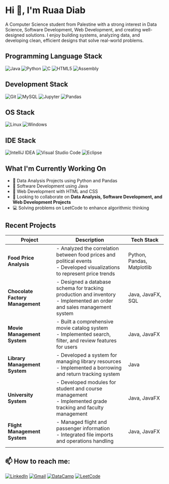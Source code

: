 # Hi 👋, I'm Ruaa Diab

A Computer Science student from Palestine with a strong interest in Data Science, Software Development, Web Development, and creating well-designed solutions. I enjoy building systems, analyzing data, and developing clean, efficient designs that solve real-world problems.
## Programming Language Stack
![Java](https://img.shields.io/badge/Java-ED8B00?style=for-the-badge&logo=openjdk&logoColor=white)
![Python](https://img.shields.io/badge/Python-3776AB?style=for-the-badge&logo=python&logoColor=white)
![C](https://img.shields.io/badge/C-00599C?style=for-the-badge&logo=c&logoColor=white)
![HTML5](https://img.shields.io/badge/HTML5-E34F26?style=for-the-badge&logo=html5&logoColor=white)
![Assembly](https://img.shields.io/badge/Assembly-654FF0?style=for-the-badge&logo=assembly&logoColor=white)

## Development Stack
![Git](https://img.shields.io/badge/GIT-E44C30?style=for-the-badge&logo=git&logoColor=white)
![MySQL](https://img.shields.io/badge/MySQL-005C84?style=for-the-badge&logo=mysql&logoColor=white)
![Jupyter](https://img.shields.io/badge/Jupyter-F37626.svg?&style=for-the-badge&logo=Jupyter&logoColor=white)
![Pandas](https://img.shields.io/badge/Pandas-2C2D72?style=for-the-badge&logo=pandas&logoColor=white)

## OS Stack
![Linux](https://img.shields.io/badge/Linux-FCC624?style=for-the-badge&logo=linux&logoColor=black)
![Windows](https://img.shields.io/badge/Windows-0078D6?style=for-the-badge&logo=windows&logoColor=white)

## IDE Stack
![IntelliJ IDEA](https://img.shields.io/badge/IntelliJ_IDEA-000000.svg?style=for-the-badge&logo=intellij-idea&logoColor=white)
![Visual Studio Code](https://img.shields.io/badge/Visual_Studio_Code-0078D4?style=for-the-badge&logo=visual%20studio%20code&logoColor=white)
![Eclipse](https://img.shields.io/badge/Eclipse-2C2255?style=for-the-badge&logo=eclipse&logoColor=white)

## What I'm Currently Working On  
* 🔭 Data Analysis Projects using Python and Pandas  
* 🌱 Software Development using Java  
* 🎨 Web Development with HTML and CSS  
* 👯 Looking to collaborate on **Data Analysis, Software Development, and Web Development Projects**  
* 💻 Solving problems on LeetCode to enhance algorithmic thinking  


## Recent Projects

| Project                          | Description                                                             | Tech Stack              |
|-----------------------------------|-------------------------------------------------------------------------|-------------------------|
| **Food Price Analysis**           | - Analyzed the correlation between food prices and political events<br>- Developed visualizations to represent price trends | Python, Pandas, Matplotlib |
| **Chocolate Factory Management** | - Designed a database schema for tracking production and inventory<br>- Implemented an order and sales management system | Java, JavaFX, SQL       |
| **Movie Management System**       | - Built a comprehensive movie catalog system<br>- Implemented search, filter, and review features for users | Java, JavaFX            |
| **Library Management System**     | - Developed a system for managing library resources<br>- Implemented a borrowing and return tracking system | Java                    |
| **University System**             | - Developed modules for student and course management<br>- Implemented grade tracking and faculty management | Java, JavaFX            |
| **Flight Management System**      | - Managed flight and passenger information<br>- Integrated file imports and operations handling | Java, JavaFX             |
          |


## 📫 How to reach me:
[![LinkedIn](https://img.shields.io/badge/LinkedIn-0077B5?style=for-the-badge&logo=linkedin&logoColor=white)](https://linkedin.com/in/ruaa-diab-31a6b332a)
[![Gmail](https://img.shields.io/badge/Gmail-D14836?style=for-the-badge&logo=gmail&logoColor=white)](mailto:ruaadiab2002@gmail.com)
[![DataCamp](https://img.shields.io/badge/DataCamp-05192D?style=for-the-badge&logo=datacamp&logoColor=white)](https://www.datacamp.com/profile/RuaaDiab)
[![LeetCode](https://img.shields.io/badge/LeetCode-FFA116?style=for-the-badge&logo=leetcode&logoColor=white)](https://leetcode.com/ruaadiab)
